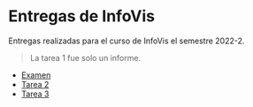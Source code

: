 # Entregas de InfoVis

Entregas realizadas para el curso de InfoVis el semestre 2022-2.

> La tarea 1 fue solo un informe.

- [Examen](./examen)
- [Tarea 2](./t2)
- [Tarea 3](./t3)
